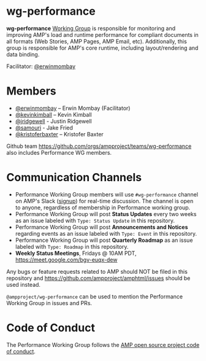 # wg-performance
**wg-performance** [Working Group](https://github.com/ampproject/meta/blob/master/GOVERNANCE.md#working-groups) is responsible for monitoring and improving AMP's load and runtime performance for compliant documents in all formats (Web Stories, AMP Pages, AMP Email, etc). Additionally, this group is responsible for AMP's core runtime, including layout/rendering and data binding.

Facilitator: [@erwinmombay](https://github.com/erwinmombay)

# Members
- [@erwinmombay](https://github.com/erwinmombay) – Erwin Mombay (Facilitator)
- [@kevinkimball](https://github.com/kevinkimball) – Kevin Kimball
- [@jridgewell](https://github.com/jridgewell) - Justin Ridgewell
- [@samouri](https://github.com/samouri) - Jake Fried
- [@kristoferbaxter](https://github.com/kristoferbaxter) – Kristofer Baxter

Github team https://github.com/orgs/ampproject/teams/wg-performance also includes Performance WG members.

# Communication Channels
- Performance Working Group members will use `#wg-performance` channel on AMP's Slack ([signup](https://docs.google.com/forms/d/e/1FAIpQLSd83J2IZA6cdR6jPwABGsJE8YL4pkypAbKMGgUZZriU7Qu6Tg/viewform?fbzx=4406980310789882877)) for real-time discussion. The channel is open to anyone, regardless of membership in Performance working group.
- Performance Working Group will post **Status Updates** every two weeks as an issue labeled with `Type: Status Update` in this repository.
- Performance Working Group will post **Announcements and Notices** regarding events as an issue labeled with `Type: Event` in this repository.
- Performance Working Group will post **Quarterly Roadmap** as an issue labeled with `Type: Roadmap` in this repository.
- **Weekly Status Meetings**, Fridays @ 10AM PDT, https://meet.google.com/bgv-euqx-dew

Any bugs or feature requests related to AMP should NOT be filed in this repository and https://github.com/ampproject/amphtml/issues should be used instead.

`@ampproject/wg-performance` can be used to mention the Performance Working Group in issues and PRs.

# Code of Conduct
The Performance Working Group follows the [AMP open source project code of conduct](https://github.com/ampproject/meta/blob/master/CODE_OF_CONDUCT.md).
